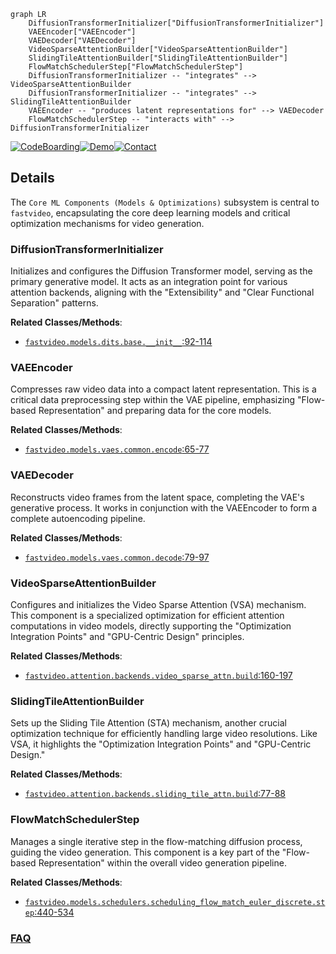 ```mermaid
graph LR
    DiffusionTransformerInitializer["DiffusionTransformerInitializer"]
    VAEEncoder["VAEEncoder"]
    VAEDecoder["VAEDecoder"]
    VideoSparseAttentionBuilder["VideoSparseAttentionBuilder"]
    SlidingTileAttentionBuilder["SlidingTileAttentionBuilder"]
    FlowMatchSchedulerStep["FlowMatchSchedulerStep"]
    DiffusionTransformerInitializer -- "integrates" --> VideoSparseAttentionBuilder
    DiffusionTransformerInitializer -- "integrates" --> SlidingTileAttentionBuilder
    VAEEncoder -- "produces latent representations for" --> VAEDecoder
    FlowMatchSchedulerStep -- "interacts with" --> DiffusionTransformerInitializer
```

[![CodeBoarding](https://img.shields.io/badge/Generated%20by-CodeBoarding-9cf?style=flat-square)](https://github.com/CodeBoarding/GeneratedOnBoardings)[![Demo](https://img.shields.io/badge/Try%20our-Demo-blue?style=flat-square)](https://www.codeboarding.org/demo)[![Contact](https://img.shields.io/badge/Contact%20us%20-%20contact@codeboarding.org-lightgrey?style=flat-square)](mailto:contact@codeboarding.org)

## Details

The `Core ML Components (Models & Optimizations)` subsystem is central to `fastvideo`, encapsulating the core deep learning models and critical optimization mechanisms for video generation.

### DiffusionTransformerInitializer
Initializes and configures the Diffusion Transformer model, serving as the primary generative model. It acts as an integration point for various attention backends, aligning with the "Extensibility" and "Clear Functional Separation" patterns.


**Related Classes/Methods**:

- <a href="https://github.com/hao-ai-lab/FastVideo/blob/main/fastvideo/models/dits/base.py#L92-L114" target="_blank" rel="noopener noreferrer">`fastvideo.models.dits.base.__init__`:92-114</a>


### VAEEncoder
Compresses raw video data into a compact latent representation. This is a critical data preprocessing step within the VAE pipeline, emphasizing "Flow-based Representation" and preparing data for the core models.


**Related Classes/Methods**:

- <a href="https://github.com/hao-ai-lab/FastVideo/blob/main/fastvideo/models/vaes/common.py#L65-L77" target="_blank" rel="noopener noreferrer">`fastvideo.models.vaes.common.encode`:65-77</a>


### VAEDecoder
Reconstructs video frames from the latent space, completing the VAE's generative process. It works in conjunction with the VAEEncoder to form a complete autoencoding pipeline.


**Related Classes/Methods**:

- <a href="https://github.com/hao-ai-lab/FastVideo/blob/main/fastvideo/models/vaes/common.py#L79-L97" target="_blank" rel="noopener noreferrer">`fastvideo.models.vaes.common.decode`:79-97</a>


### VideoSparseAttentionBuilder
Configures and initializes the Video Sparse Attention (VSA) mechanism. This component is a specialized optimization for efficient attention computations in video models, directly supporting the "Optimization Integration Points" and "GPU-Centric Design" principles.


**Related Classes/Methods**:

- <a href="https://github.com/hao-ai-lab/FastVideo/blob/main/fastvideo/attention/backends/video_sparse_attn.py#L160-L197" target="_blank" rel="noopener noreferrer">`fastvideo.attention.backends.video_sparse_attn.build`:160-197</a>


### SlidingTileAttentionBuilder
Sets up the Sliding Tile Attention (STA) mechanism, another crucial optimization technique for efficiently handling large video resolutions. Like VSA, it highlights the "Optimization Integration Points" and "GPU-Centric Design."


**Related Classes/Methods**:

- <a href="https://github.com/hao-ai-lab/FastVideo/blob/main/fastvideo/attention/backends/sliding_tile_attn.py#L77-L88" target="_blank" rel="noopener noreferrer">`fastvideo.attention.backends.sliding_tile_attn.build`:77-88</a>


### FlowMatchSchedulerStep
Manages a single iterative step in the flow-matching diffusion process, guiding the video generation. This component is a key part of the "Flow-based Representation" within the overall video generation pipeline.


**Related Classes/Methods**:

- <a href="https://github.com/hao-ai-lab/FastVideo/blob/main/fastvideo/models/schedulers/scheduling_flow_match_euler_discrete.py#L440-L534" target="_blank" rel="noopener noreferrer">`fastvideo.models.schedulers.scheduling_flow_match_euler_discrete.step`:440-534</a>




### [FAQ](https://github.com/CodeBoarding/GeneratedOnBoardings/tree/main?tab=readme-ov-file#faq)